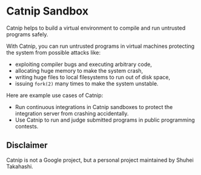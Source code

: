Catnip Sandbox
==============

Catnip helps to build a virtual environment to compile and run untrusted programs safely.

With Catnip, you can run untrusted programs in virtual machines protecting the system from possible attacks like:

- exploiting compiler bugs and executing arbitrary code,
- allocating huge memory to make the system crash,
- writing huge files to local filesystems to run out of disk space,
- issuing ``fork(2)`` many times to make the system unstable.

Here are example use cases of Catnip:

- Run continuous integrations in Catnip sandboxes to protect the integration server from crashing accidentally.
- Use Catnip to run and judge submitted programs in public programming contests.


Disclaimer
----------

Catnip is not a Google project, but a personal project maintained by Shuhei Takahashi.
